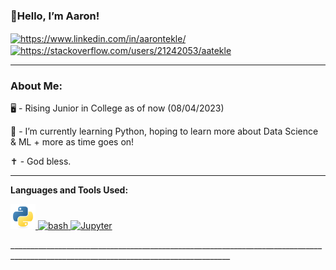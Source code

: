 <h3 align="left">👋Hello, I’m Aaron!</h3>

<a href="https://www.linkedin.com/in/aarontekle/" target="blank"><img align="center" src="https://raw.githubusercontent.com/rahuldkjain/github-profile-readme-generator/master/src/images/icons/Social/linked-in-alt.svg" alt="https://www.linkedin.com/in/aarontekle/" height="30" width="40" /></a>
<a href="https://stackoverflow.com/users/21242053/aatekle" target="blank"><img align="center" src="https://raw.githubusercontent.com/rahuldkjain/github-profile-readme-generator/master/src/images/icons/Social/stack-overflow.svg" alt="https://stackoverflow.com/users/21242053/aatekle" height="30" width="40" /></a>
______________________________________________________________________________________________

<h3 align="left">About Me:</h3>
<p align="left">
  
:desktop_computer: - Rising Junior in College as of now (08/04/2023)
  
:deciduous_tree:	- I’m currently learning Python, hoping to learn more about Data Science & ML + more as time goes on!
  
:latin_cross:	- God bless.
</p>

_________________________________________________________________________________________

**Languages and Tools Used:**

<p align="left"> 
  <a href="https://www.python.org" target="_blank" rel="noreferrer"> <img src="https://raw.githubusercontent.com/devicons/devicon/master/icons/python/python-original.svg" alt="python" width="40" height="40"/> </a> 
  <a href="https://www.tensorflow.org/" target="_blank" rel="noreferrer"> <img src="https://upload.wikimedia.org/wikipedia/commons/2/2d/Tensorflow_logo.svg" alt="bash" width="40" height="40"/> </a>
  <a href="https://jupyter.org/" target="_blank" rel="noreferrer"> <img src="https://logodix.com/logo/1741446.png" alt="Jupyter" width="40" height="40"/> </a> </p>
_____________________________________________________________________________________________________________________________________
